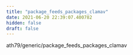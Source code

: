 ```yaml
---
title: "package_feeds_packages_clamav"
date: 2021-06-20 22:39:07.400782
hidden: false
draft: false
---
```


ath79/generic/package_feeds_packages_clamav

